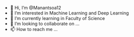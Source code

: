 - 👋 Hi, I’m @Manantsoa12
- 👀 I’m interested in Machine Learning and Deep Learning
- 🌱 I’m currently learning in Faculty of Science
- 💞️ I’m looking to collaborate on ...
- 📫 How to reach me ...

<!---
Manantsoa12/Manantsoa12 is a ✨ special ✨ repository because its `README.md` (this file) appears on your GitHub profile.
You can click the Preview link to take a look at your changes.
--->
